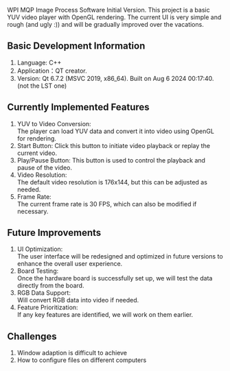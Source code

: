 WPI MQP Image Process Software Initial Version. This project is a basic YUV video player with OpenGL rendering. The current UI is very simple and rough (and ugly :)) and will be gradually improved over the vacations.

Basic Development Information
-
1. Language: C++
2. Application：QT creator. 
3. Version: Qt 6.7.2 (MSVC 2019, x86_64). Built on Aug 6 2024 00:17:40. (not the LST one)

Currently Implemented Features
-
1. YUV to Video Conversion: <br>The player can load YUV data and convert it into video using OpenGL for rendering.
2. Start Button: Click this button to initiate video playback or replay the current video.
3. Play/Pause Button: This button is used to control the playback and pause of the video.
4. Video Resolution: <br>The default video resolution is 176x144, but this can be adjusted as needed.
5. Frame Rate: <br>The current frame rate is 30 FPS, which can also be modified if necessary.

Future Improvements
-
1. UI Optimization: <br>The user interface will be redesigned and optimized in future versions to enhance the overall user experience.
2. Board Testing: <br>Once the hardware board is successfully set up, we will test the data directly from the board.
3. RGB Data Support: <br>Will convert RGB data into video if needed.
4. Feature Prioritization: <br>If any key features are identified, we will work on them earlier.

Challenges
-
1. Window adaption is difficult to achieve
2. How to configure files on different computers
